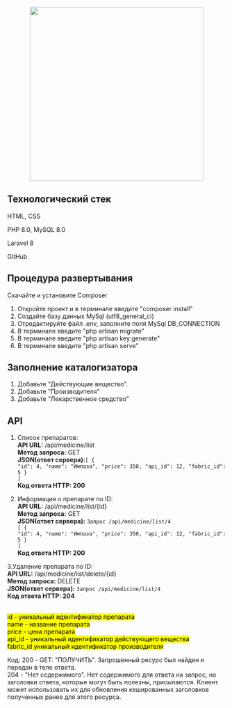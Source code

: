 <p align="center"><a href="https://laravel.com" target="_blank"><img src="https://raw.githubusercontent.com/laravel/art/master/logo-lockup/5%20SVG/2%20CMYK/1%20Full%20Color/laravel-logolockup-cmyk-red.svg" width="400"></a></p>

## Технологический стек

HTML, CSS

PHP 8.0, MySQL 8.0

Laravel 8

GitHub

## Процедура развертывания
Скачайте и установите Composer

1. Откройте проект и в терминале введите "composer install"
2. Создайте базу данных MySql (utf8_general_ci) 
3. Отредактируйте файл .env, заполните поля MySql DB_CONNECTION
4. В терминале введите "php artisan migrate"
5. В терминале введите "php artisan key:generate"
6. В терминале введите "php artisan serve"

## Заполнение каталогизатора
1. Добавьте "Действующие вещество".
2. Добавьте "Производителя"
3. Добавьте "Лекарственное средство"

## API
1. Список препаратов:
   <br><b>API URL:</b> /api/medicine/list
   <br><b>Метод запроса:</b> GET
   <br><b>JSON(ответ сервера):</b><code>[
   {
   "id": 4,
   "name": "Импаза",
   "price": 350,
   "api_id": 12,
   "fabric_id": 5
   }
   ]
   </code><br> 
   <b>Код ответа HTTP: 200</b>


2. Информация о препарате по ID:
<br><b>API URL:</b> /api/medicine/list/{id}
<br><b>Метод запроса:</b> GET
<br><b>JSON(ответ сервера):</b>
   <code>Запрос /api/medicine/list/4</code><br>
   <code>[
   {
   "id": 4,
   "name": "Импаза",
   "price": 350,
   "api_id": 12,
   "fabric_id": 5
   }
   ]</code>
   <br><b>Код ответа HTTP: 200</b><br>
   
3.Удаление препарата по ID:
   <br><b>API URL:</b> /api/medicine/list/delete/{id}
   <br><b>Метод запроса:</b> DELETE
   <br><b>JSON(ответ сервера):</b>
   <code>Запрос /api/medicine/list/4</code>
   <br><b>Код ответа HTTP: 204</b>

<mark>
<br>id - уникальный идентификатор препарата
<br>name - название препарата
<br>price - цена препарата
<br>api_id - уникальный идентификатор действующего вещества
<br>fabric_id уникальный идентификатор производителя</p></mark>
   
Код:
200 - GET: "ПОЛУЧИТЬ". Запрошенный ресурс был найден и передан в теле ответа.<br>
204 - "Нет содержимого". Нет содержимого для ответа на запрос, но заголовки ответа, которые могут быть полезны, присылаются. Клиент может использовать их для обновления кешированных заголовков полученных ранее для этого ресурса.

